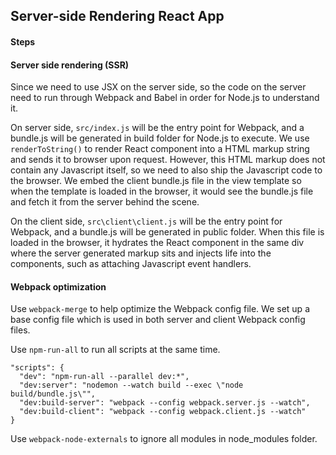 ## Server-side Rendering React App

#### Steps

#### Server side rendering (SSR)

Since we need to use JSX on the server side, so the code on the server need to run through Webpack and Babel in order for Node.js to understand it.

On server side, `src/index.js` will be the entry point for Webpack, and a bundle.js will be generated in build folder for Node.js to execute. We use `renderToString()` to render React component into a HTML markup string and sends it to browser upon request. However, this HTML markup does not contain any Javascript itself, so we need to also ship the Javascript code to the browser. We embed the client bundle.js file in the view template so when the template is loaded in the browser, it would see the bundle.js file and fetch it from the server behind the scene.

On the client side, `src\client\client.js` will be the entry point for Webpack, and a bundle.js will be generated in public folder. When this file is loaded in the browser, it hydrates the React component in the same div where the server generated markup sits and injects life into the components, such as attaching Javascript event handlers.

#### Webpack optimization

Use `webpack-merge` to help optimize the Webpack config file. We set up a base config file which is used in both server and client Webpack config files.

Use `npm-run-all` to run all scripts at the same time.

```
"scripts": {
  "dev": "npm-run-all --parallel dev:*",
  "dev:server": "nodemon --watch build --exec \"node build/bundle.js\"",
  "dev:build-server": "webpack --config webpack.server.js --watch",
  "dev:build-client": "webpack --config webpack.client.js --watch"
}
``` 

Use `webpack-node-externals` to ignore all modules in node_modules folder.